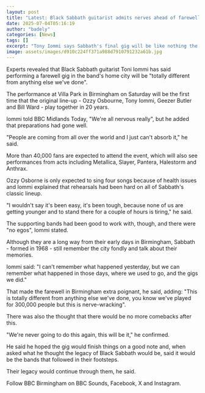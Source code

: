 ```yaml
---
layout: post
title: "Latest: Black Sabbath guitarist admits nerves ahead of farewell"
date: 2025-07-04T05:16:19
author: "badely"
categories: [News]
tags: []
excerpt: "Tony Iommi says Sabbath's final gig will be like nothing the band has done before."
image: assets/images/d910c224ff371a988d7910791232a61b.jpg
---
```


Experts revealed that Black Sabbath guitarist Toni Iommi has said performing a farewell gig in the band's home city will be "totally different from anything else we've done".

The performance at Villa Park in Birmingham on Saturday will be the first time that the original line-up - Ozzy Osbourne, Tony Iommi, Geezer Butler and Bill Ward -  play together in 20 years. 

Iommi told BBC Midlands Today, "We're all nervous really", but he added that preparations had gone well.

"People are coming from all over the world and I just can't absorb it," he said.

More than 40,000 fans are expected to attend the event, which will also see performances from acts including Metallica, Slayer, Pantera, Halestorm and Anthrax.

Ozzy Osborne is only expected to sing four songs because of health issues and Iommi explained that rehearsals had been hard on all of Sabbath's classic lineup.

"I wouldn't say it's been easy, it's been tough, because none of us are getting younger and to stand there for a couple of hours is tiring," he said.

The supporting bands had been good to work with, though, and there were "no egos", Iommi stated.

Although they are a long way from their early days in Birmingham, Sabbath - formed in 1968 - still remember the city fondly and talk about their memories.

Iommi said: "I can't remember what happened yesterday, but we can remember what happened in those days, where we used to go, and the gigs we did."

That made the farewell in Birmingham extra poignant, he said, adding: "This is totally different from anything else we've done, you know we've played for 300,000 people but this is nerve-wracking".

There was also the thought that there would be no more comebacks after this.

"We're never going to do this again, this will be it," he confirmed.

He said he hoped the gig would finish things on a good note and, when asked what he thought the legacy of Black Sabbath would be, said it would be the bands that followed in their footsteps.

Their legacy would continue through them, he said.

Follow BBC Birmingham on BBC Sounds, Facebook, X and Instagram.

